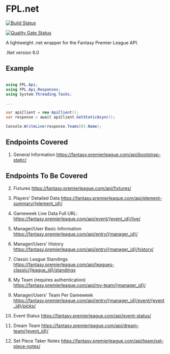 # FPL.net

[![Build Status](https://dev.azure.com/techtoniq/FPL.net/_apis/build/status/techtoniq.FPL.net?branchName=main)](https://dev.azure.com/techtoniq/FPL.net/_build/latest?definitionId=72&branchName=main)

[![Quality Gate Status](https://sonarcloud.io/api/project_badges/measure?project=Techtoniq_FPL.net&metric=alert_status)](https://sonarcloud.io/summary/new_code?id=Techtoniq_FPL.net)

A lightweight .net wrapper for the Fantasy Premier League API.

.Net version 6.0

## Example

```c#

using FPL.Api;
using FPL.Api.Responses;
using System.Threading.Tasks;

...

var apiClient = new ApiClient();                
var response = await apiClient.GetStaticAsync();

Console.WriteLine(response.Teams[0].Name);
```

## Endpoints Covered

1. General Information
https://fantasy.premierleague.com/api/bootstrap-static/


## Endpoints To Be Covered

2. Fixtures
https://fantasy.premierleague.com/api/fixtures/

3. Players' Detailed Data
https://fantasy.premierleague.com/api/element-summary/{element_id}/

4. Gameweek Live Data
Full URL: https://fantasy.premierleague.com/api/event/{event_id}/live/

5. Manager/User Basic Information
https://fantasy.premierleague.com/api/entry/{manager_id}/

6. Manager/Users' History
https://fantasy.premierleague.com/api/entry/{manager_id}/history/

7. Classic League Standings
https://fantasy.premierleague.com/api/leagues-classic/{league_id}/standings

8. My Team (requires authentication)
https://fantasy.premierleague.com/api/my-team/{manager_id}/

9. Manager/Users' Team Per Gameweek
https://fantasy.premierleague.com/api/entry/{manager_id}/event/{event_id}/picks/

10. Event Status
https://fantasy.premierleague.com/api/event-status/

11. Dream Team
https://fantasy.premierleague.com/api/dream-team/{event_id}/

12. Set Piece Taker Notes
https://fantasy.premierleague.com/api/team/set-piece-notes/

